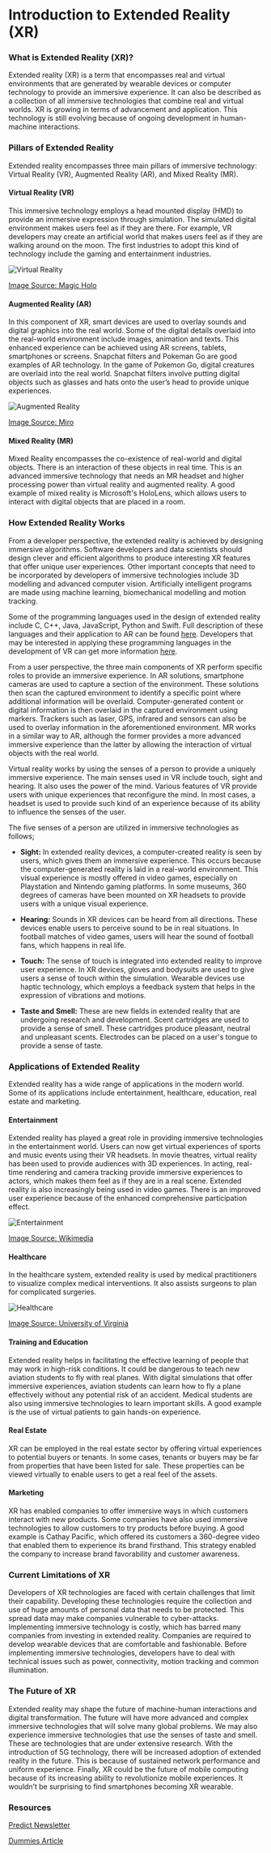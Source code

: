 # Introduction to Extended Reality (XR)

### What is Extended Reality (XR)?
Extended reality (XR) is a term that encompasses real and virtual environments that are generated by wearable devices or computer technology to provide an immersive experience. It can also be described as a collection of all immersive technologies that combine real and virtual worlds. XR is growing in terms of advancement and application. This technology is still evolving because of ongoing development in human-machine interactions. 

### Pillars of Extended Reality
Extended reality encompasses three main pillars of immersive technology: Virtual Reality (VR), Augmented Reality (AR), and Mixed Reality (MR). 
#### Virtual Reality (VR)
This immersive technology employs a head mounted display (HMD) to provide an immersive expression through simulation. The simulated digital environment makes users feel as if they are there. For example, VR developers may create an artificial world that makes users feel as if they are walking around on the moon. The first industries to adopt this kind of technology include the gaming and entertainment industries.

![Virtual Reality](/engineering-education/introduction-to-extended-reality/virtual-reality.jpg)

[Image Source: Magic Holo](https://magic-holo.com/wp-content/uploads/2017/04/Virtual_Reality.jpg)

#### Augmented Reality (AR)
In this component of XR, smart devices are used to overlay sounds and digital graphics into the real world. Some of the digital details overlaid into the real-world environment include images, animation and texts. This enhanced experience can be achieved using AR screens, tablets, smartphones or screens. Snapchat filters and Pokeman Go are good examples of AR technology. In the game of Pokemon Go, digital creatures are overlaid into the real world. Snapchat filters involve putting digital objects such as glasses and hats onto the user’s head to provide unique experiences.

![Augmented Reality](/engineering-education/introduction-to-extended-reality/augmented-reality.jpeg)

[Image Source: Miro](https://miro.medium.com/max/1200/1*3F8SgP5Im17Kq9yPvy5rpA.jpeg)

#### Mixed Reality (MR)
Mixed Reality encompasses the co-existence of real-world and digital objects. There is an interaction of these objects in real time. This is an advanced immersive technology that needs an MR headset and higher processing power than virtual reality and augmented reality. A good example of mixed reality is Microsoft's HoloLens, which allows users to interact with digital objects that are placed in a room.

### How Extended Reality Works
From a developer perspective, the extended reality is achieved by designing immersive algorithms. Software developers and data scientists should design clever and efficient algorithms to produce interesting XR features that offer unique user experiences. Other important concepts that need to be incorporated by developers of immersive technologies include 3D modelling and advanced computer vision. Artificially intelligent programs are made using machine learning, biomechanical modelling and motion tracking. 

Some of the programming languages used in the design of extended reality include C, C++, Java, JavaScript, Python and Swift. Full description of these languages and their application to AR can be found [here](https://howtocreateapps.com/programming-languages-ar/). Developers that may be interested in applying these programming languages in the development of VR can get more information [here](https://engineering.eckovation.com/programming-languages-develop-virtual-reality-apps/#:~:text=But%20here%20are%20four%20programming%20language%20you%20can,it%20has%20a%20huge%20...%20More%20items...%20).

From a user perspective, the three main components of XR perform specific roles to provide an immersive experience. In AR solutions, smartphone cameras are used to capture a section of the environment. These solutions then scan the captured environment to identify a specific point where additional information will be overlaid. Computer-generated content or digital information is then overlaid in the captured environment using markers. Trackers such as laser, GPS, infrared and sensors can also be used to overlay information in the aforementioned environment. MR works in a similar way to AR, although the former provides a more advanced immersive experience than the latter by allowing the interaction of virtual objects with the real world.

Virtual reality works by using the senses of a person to provide a uniquely immersive experience. The main senses used in VR include touch, sight and hearing. It also uses the power of the mind. Various features of VR provide users with unique experiences that reconfigure the mind. In most cases, a headset is used to provide such kind of an experience because of its ability to influence the senses of the user.

The five senses of a person are utilized in immersive technologies as follows;
- __Sight:__ In extended reality devices, a computer-created reality is seen by users, which gives them an immersive experience. This occurs because the computer-generated reality is laid in a real-world environment. This visual experience is mostly offered in video games, especially on Playstation and Nintendo gaming platforms. In some museums, 360 degrees of cameras have been mounted on XR headsets to provide users with a unique visual experience.
  
- __Hearing:__ Sounds in XR devices can be heard from all directions. These devices enable users to perceive sound to be in real situations. In football matches of video games, users will hear the sound of football fans, which happens in real life. 
  
- __Touch:__ The sense of touch is integrated into extended reality to improve user experience. In XR devices, gloves and bodysuits are used to give users a sense of touch within the simulation. Wearable devices use haptic technology, which employs a feedback system that helps in the expression of vibrations and motions.
  
- __Taste and Smell:__ These are new fields in extended reality that are undergoing research and development. Scent cartridges are used to provide a sense of smell. These cartridges produce pleasant, neutral and unpleasant scents. Electrodes can be placed on a user's tongue to provide a sense of taste.

### Applications of Extended Reality
Extended reality has a wide range of applications in the modern world. Some of its applications include entertainment, healthcare, education, real estate and marketing. 
#### Entertainment
Extended reality has played a great role in providing immersive technologies in the entertainment world. Users can now get virtual experiences of sports and music events using their VR headsets. In movie theatres, virtual reality has been used to provide audiences with 3D experiences. In acting, real-time rendering and camera tracking provide immersive experiences to actors, which makes them feel as if they are in a real scene. Extended reality is also increasingly being used in video games. There is an improved user experience because of the enhanced comprehensive participation effect.


![Entertainment](/engineering-education/introduction-to-extended-reality/xr-games.jpg)

[Image Source: Wikimedia](https://upload.wikimedia.org/wikipedia/commons/thumb/e/ee/Reality_check_ESA384313.jpg/1200px-Reality_check_ESA384313.jpg)

#### Healthcare
In the healthcare system, extended reality is used by medical practitioners to visualize complex medical interventions. It also assists surgeons to plan for complicated surgeries. 

![Healthcare](/engineering-education/introduction-to-extended-reality/virtual-reality-in-medicine.jpeg)

[Image Source: University of Virginia](https://news.med.virginia.edu/fac-dev-blog/wp-content/blogs.dir/364/files/2017/09/Virtual-Reality-Woman.jpeg?r=1)

#### Training and Education
Extended reality helps in facilitating the effective learning of people that may work in high-risk conditions. It could be dangerous to teach new aviation students to fly with real planes. With digital simulations that offer immersive experiences, aviation students can learn how to fly a plane effectively without any potential risk of an accident. Medical students are also using immersive technologies to learn important skills. A good example is the use of virtual patients to gain hands-on experience. 

#### Real Estate
XR can be employed in the real estate sector by offering virtual experiences to potential buyers or tenants. In some cases, tenants or buyers may be far from properties that have been listed for sale. These properties can be viewed virtually to enable users to get a real feel of the assets.

#### Marketing
XR has enabled companies to offer immersive ways in which customers interact with new products. Some companies have also used immersive technologies to allow customers to try products before buying. A good example is Cathay Pacific, which offered its customers a 360-degree video that enabled them to experience its brand firsthand. This strategy enabled the company to increase brand favorability and customer awareness. 

### Current Limitations of XR
Developers of XR technologies are faced with certain challenges that limit their capability. Developing these technologies require the collection and use of huge amounts of personal data that needs to be protected. This spread data may make companies vulnerable to cyber-attacks. Implementing immersive technology is costly, which has barred many companies from investing in extended reality. Companies are required to develop wearable devices that are comfortable and fashionable. Before implementing immersive technologies, developers have to deal with technical issues such as power, connectivity, motion tracking and common illumination. 

### The Future of XR
Extended reality may shape the future of machine-human interactions and digital transformation. The future will have more advanced and complex immersive technologies that will solve many global problems. We may also experience immersive technologies that use the senses of taste and smell. These are technologies that are under extensive research. With the introduction of 5G technology, there will be increased adoption of extended reality in the future. This is because of sustained network performance and uniform experience. Finally, XR could be the future of mobile computing because of its increasing ability to revolutionize mobile experiences. It wouldn’t be surprising to find smartphones becoming XR wearable.  

### **Resources**

[Predict Newsletter](https://medium.com/predict/extended-reality-is-the-frontier-of-the-digital-future-a2c05785fc72)

[Dummies Article](https://www.dummies.com/software/virtual-reality-augmented-reality-mixed-reality-extended-reality/)


